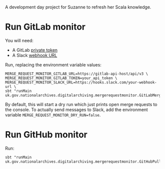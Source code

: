 A development day project for Suzanne to refresh her Scala knowledge.

# Run GitLab monitor

You will need:

- A GitLab [private token][token]
- A Slack [webhook URL][webhook]

[token]: https://dri-dev-scm1.web.local/profile/account
[webhook]: https://api.slack.com/incoming-webhooks

Run, replacing the environment variable values:

```
MERGE_REQUEST_MONITOR_GITLAB_URL=https://gitlab-api-host/api/v3 \
MERGE_REQUEST_MONITOR_GITLAB_TOKEN=your_api_token \
MERGE_REQUEST_MONITOR_SLACK_URL=https://hooks.slack.com/your-webhook-url \
sbt "runMain uk.gov.nationalarchives.digitalarchiving.mergerequestmonitor.GitLabMergeRequestMonitor"
```

By default, this will start a dry run which just prints open merge requests to the console. To actually send messages to
Slack, add the environment variable `MERGE_REQUEST_MONITOR_DRY_RUN=false`.

# Run GitHub monitor

Run:

```
sbt "runMain uk.gov.nationalarchives.digitalarchiving.mergerequestmonitor.GitHubPullRequestMonitor"
```